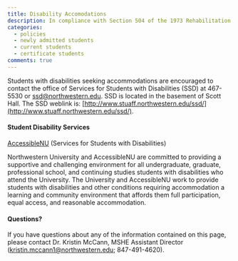 ```yaml
---
title: Disability Accomodations
description: In compliance with Section 504 of the 1973 Rehabilitation Act and the Americans with Disabilities Act, Northwestern University is committed to providing equal access to all programming.
categories: 
  - policies
  - newly admitted students
  - current students
  - certificate students
comments: true
---
```


Students with disabilities seeking accommodations are encouraged to contact the office of Services for Students with Disabilities (SSD) at 467-5530 or [ssd@northwestern.edu](mailto:ssd@northwestern.edu). SSD is located in the basement of Scott Hall. The SSD weblink is: [http://www.stuaff.northwestern.edu/ssd/](http://www.stuaff.northwestern.edu/ssd/).

#### Student Disability Services

[AccessibleNU](http://www.northwestern.edu/accessiblenu/) (Services for Students with Disabilities)

Northwestern University and AccessibleNU are committed to providing a supportive and challenging environment for all undergraduate, graduate, professional school, and continuing studies students with disabilities who attend the University. The University and AccessibleNU work to provide students with disabilities and other conditions requiring accommodation a learning and community environment that affords them full participation, equal access, and reasonable accommodation.

#### Questions?

If you have questions about any of the information contained on this page, please contact Dr. Kristin McCann, MSHE Assistant Director ([kristin.mccann1@northwestern.edu](mailto:kristin.mccann1@northwestern.edu); 847-491-4620).